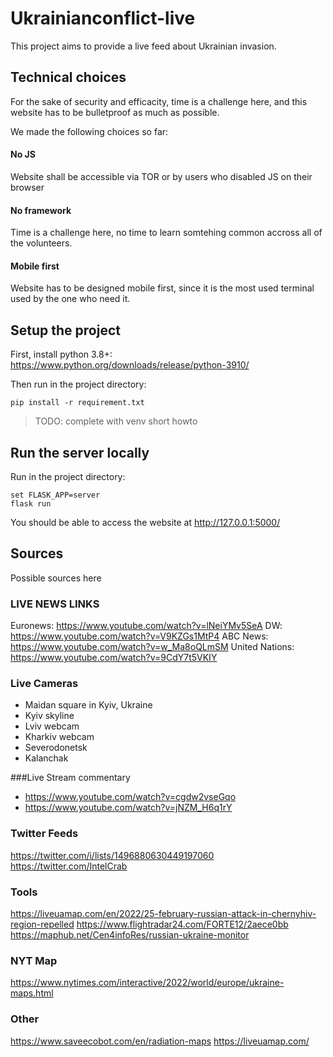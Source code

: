 # Ukrainianconflict-live

This project aims to provide a live feed about Ukrainian invasion.

## Technical choices

For the sake of security and efficacity, time is a challenge here, and this website 
has to be bulletproof as much as possible.

We made the following choices so far:

#### No JS  

Website shall be accessible via TOR or by users who disabled JS on their browser

#### No framework

Time is a challenge here, no time to learn somtehing common accross all of the volunteers.

#### Mobile first

Website has to be designed mobile first, since it is the most used terminal used by the one who 
need it.

## Setup the project

First, install python 3.8+: <https://www.python.org/downloads/release/python-3910/>

Then run in the project directory:

    pip install -r requirement.txt

> TODO: complete with venv short howto

## Run the server locally

Run in the project directory:
 
    set FLASK_APP=server
    flask run

You should be able to access the website at <http://127.0.0.1:5000/>


## Sources

Possible sources here

### LIVE NEWS LINKS

Euronews: <https://www.youtube.com/watch?v=lNeiYMv5SeA>
DW: <https://www.youtube.com/watch?v=V9KZGs1MtP4>
ABC News: <https://www.youtube.com/watch?v=w_Ma8oQLmSM>
United Nations: <https://www.youtube.com/watch?v=9CdY7t5VKIY>

### Live Cameras

* Maidan square in Kyiv, Ukraine
* Kyiv skyline
* Lviv webcam
* Kharkiv webcam
* Severodonetsk
* Kalanchak

###Live Stream commentary

* <https://www.youtube.com/watch?v=cgdw2vseGqo>
* <https://www.youtube.com/watch?v=jNZM_H6q1rY>

### Twitter Feeds

<https://twitter.com/i/lists/1496880630449197060>
<https://twitter.com/IntelCrab>

### Tools

<https://liveuamap.com/en/2022/25-february-russian-attack-in-chernyhiv-region-repelled>
<https://www.flightradar24.com/FORTE12/2aece0bb>
<https://maphub.net/Cen4infoRes/russian-ukraine-monitor>

### NYT Map

<https://www.nytimes.com/interactive/2022/world/europe/ukraine-maps.html>

### Other

<https://www.saveecobot.com/en/radiation-maps>
<https://liveuamap.com/>